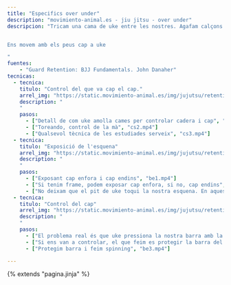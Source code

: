 ```yaml
---
title: "Especifics over under"
description: "movimiento-animal.es - jiu jitsu - over under"
descripcion: "Tricam una cama de uke entre les nostres. Agafam calçons i esitram cap avall. L'altra braç el passam per baix de l'altra cama de uke i recolzam espatlla a abdòmen uke, passant el cap a l'altra costat fins recolzar-la enterra. Tenim ara un tripod entre els dos peus i el cap.


Ens movem amb els peus cap a uke

"
fuentes:
    - "Guard Retention: BJJ Fundamentals. John Danaher"
tecnicas: 
  - tecnica:
    titulo: "Control del que va cap el cap."
    arrel_img: "https://static.movimiento-animal.es/img/jujutsu/retention/movements/"
    description: "
    "
    pasos:
      - ["Detall de com uke amolla cames per controlar cadera i cap", "cs1.mp4"]
      - ["Toreando, control de la mà", "cs2.mp4"]
      - ["Qualsevol tècnica de les estudiades serveix", "cs3.mp4"]
  - tecnica:
    titulo: "Exposició de l'esquena"
    arrel_img: "https://static.movimiento-animal.es/img/jujutsu/retention/movements/"
    description: "
    "
    pasos:
      - ["Exposant cap enfora i cap endins", "be1.mp4"]
      - ["Si tenim frame, podem exposar cap enfora, si no, cap endins", "be2.mp4"]
      - ["No deixam que el pit de uke toqui la nostra esquena. En aquest cas perqué tenim frame", "be3.mp4"]
  - tecnica:
    titulo: "Control del cap"
    arrel_img: "https://static.movimiento-animal.es/img/jujutsu/retention/movements/"
    description: "
    "
    pasos:
      - ["El problema real és que uke pressiona la nostra barra amb la seva espatlla. La barra de palanca sobre el cap.", "he1.png"]
      - ["Si ens van a controlar, el que feim es protegir la barra del control de uke", "he2.png"]
      - ["Protegim barra i feim spinning", "be3.mp4"]

---
```

{% extends  "pagina.jinja" %}